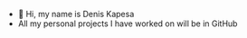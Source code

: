 - 👋 Hi, my name is Denis Kapesa
- All my personal projects I have worked on will be in GitHub
<!---
dkapesa/dkapesa is a ✨ special ✨ repository because its `README.md` (this file) appears on your GitHub profile.
You can click the Preview link to take a look at your changes.
--->
